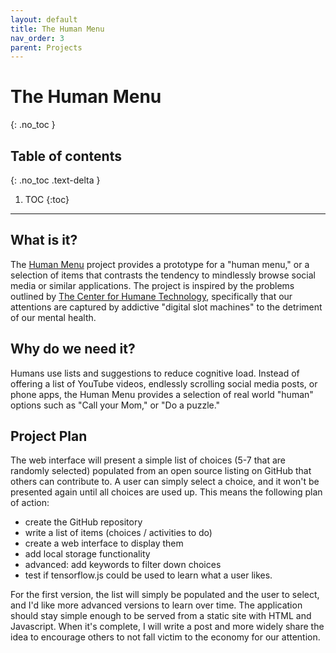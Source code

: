 ```yaml
---
layout: default
title: The Human Menu
nav_order: 3
parent: Projects
---
```


# The Human Menu
{: .no_toc }

## Table of contents
{: .no_toc .text-delta }

1. TOC
{:toc}

---

## What is it?

The [Human Menu](https://www.github.com/good-labs/human-menu/) project 
provides a prototype for a "human menu," or a selection of items
that contrasts the tendency to mindlessly browse social media or similar
applications. The project is inspired by the problems outlined 
by [The Center for Humane Technology](https://humanetech.com/problem/),
specifically that our attentions are captured by addictive "digital slot 
machines" to the detriment of our mental health.

## Why do we need it?

Humans use lists and suggestions to reduce cognitive load. Instead of
offering a list of YouTube videos, endlessly scrolling social media posts,
or phone apps, the Human Menu provides a selection of real world "human" options
such as "Call your Mom," or "Do a puzzle."

## Project Plan

The web interface will present a simple list of choices (5-7 that are randomly selected)
populated from an open source listing on GitHub that others can contribute to.
A user can simply select a choice, and it won't be presented again until all
choices are used up. This means the following plan of action:

 - create the GitHub repository
 - write a list of items (choices / activities to do)
 - create a web interface to display them
 - add local storage functionality
 - advanced: add keywords to filter down choices
 - test if tensorflow.js could be used to learn what a user likes.

For the first version, the list will simply be populated and the user to select,
and I'd like more advanced versions to learn over time. The application
should stay simple enough to be served from a static site with HTML and Javascript.
When it's complete, I will write a post and more widely share the idea to encourage
others to not fall victim to the economy for our attention.
